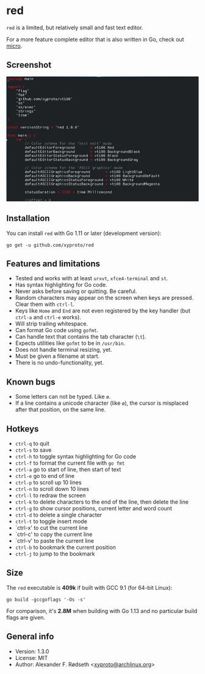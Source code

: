 # red

`red` is a limited, but relatively small and fast text editor.

For a more feature complete editor that is also written in Go, check out [micro](https://github.com/zyedidia/micro).

## Screenshot

![screenshot](img/screenshot.png)

## Installation

You can install `red` with Go 1.11 or later (development version):

    go get -u github.com/xyproto/red

## Features and limitations

* Tested and works with at least `urxvt`, `xfce4-terminal` and `st`.
* Has syntax highlighting for Go code.
* Never asks before saving or quitting. Be careful.
* Random characters may appear on the screen when keys are pressed. Clear them with `ctrl-l`.
* Keys like `Home` and `End` are not even registered by the key handler (but `ctrl-a` and `ctrl-e` works).
* Will strip trailing whitespace.
* Can format Go code using `gofmt`.
* Can handle text that contains the tab character (`\t`).
* Expects utilities like `gofmt` to be in `/usr/bin`.
* Does not handle terminal resizing, yet.
* Must be given a filename at start.
* There is no undo-functionality, yet.

## Known bugs

* Some letters can not be typed. Like `ø`.
* If a line contains a unicode character (like `ø`), the cursor is misplaced after that position, on the same line.

## Hotkeys

* `ctrl-q` to quit
* `ctrl-s` to save
* `ctrl-h` to toggle syntax highlighting for Go code
* `ctrl-f` to format the current file with `go fmt`
* `ctrl-a` go to start of line, then start of text
* `ctrl-e` go to end of line
* `ctrl-p` to scroll up 10 lines
* `ctrl-n` to scroll down 10 lines
* `ctrl-l` to redraw the screen
* `ctrl-k` to delete characters to the end of the line, then delete the line
* `ctrl-g` to show cursor positions, current letter and word count
* `ctrl-d` to delete a single character
* `ctrl-t` to toggle insert mode
* `ctrl-x' to cut the current line
* `ctrl-c' to copy the current line
* `ctrl-v' to paste the current line
* `ctrl-b` to bookmark the current position
* `ctrl-j` to jump to the bookmark

## Size

The `red` executable is **409k** if built with GCC 9.1 (for 64-bit Linux):

    go build -gccgoflags '-Os -s'

For comparison, it's **2.8M** when building with Go 1.13 and no particular build flags are given.

## General info

* Version: 1.3.0
* License: MIT
* Author: Alexander F. Rødseth &lt;xyproto@archlinux.org&gt;

